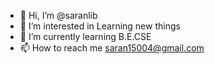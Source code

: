 - 👋 Hi, I’m @saranlib
- 👀 I’m interested in Learning new things
- 🌱 I’m currently learning B.E.CSE
- 📫 How to reach me saran15004@gmail.com

<!---
saranlib/saranlib is a ✨ special ✨ repository because its `README.md` (this file) appears on your GitHub profile.
You can click the Preview link to take a look at your changes.
--->

